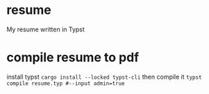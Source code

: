 # resume
My resume written in Typst

# compile resume to pdf
install typst
`cargo install --locked typst-cli`
then compile it
`typst compile resume.typ #--input admin=true`


